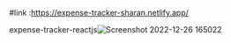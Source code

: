 #link :https://expense-tracker-sharan.netlify.app/
 
expense-tracker-reactjs![Screenshot 2022-12-26 165022](https://user-images.githubusercontent.com/93566630/209543322-3086bd71-d48c-4c89-8c1a-54016b534d47.png)
